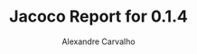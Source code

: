 ---
title: Jacoco Report for 0.1.4
author: Alexandre Carvalho
menu_title: 0.1.4
category: jacoco_reports
layout: iframe
iframe_url: /docs/0.1.4/site/jacoco/index.html
order: 9
---